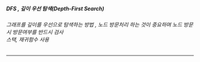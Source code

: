 <h5> DFS , 깊이 우선 탐색(Depth-First Search)</h5>
<h6>그래프를 깊이를 우선으로 탐색하는 방법 , 노드 방문처리 하는 것이 중요하며 노드 방문 시 방문여부를 반드시 검사
<br>스택, 재귀함수 사용</h6>           
<hr>
